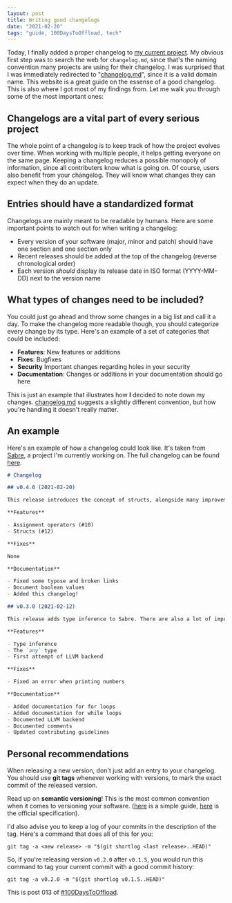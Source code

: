```yaml
---
layout: post
title: Writing good changelogs
date: "2021-02-20"
tags: "guide, 100DaysToOffload, tech"
---
```


Today, I finally added a proper changelog to [my current project](https://github.com/garritfra/sabre/blob/master/CHANGELOG.md). My obvious first step was to search the web for `changelog.md`, since that's the naming convention many projects are using for their changelog. I was surprised that I was immediately redirected to "[changelog.md](https://changelog.md)", since it is a valid domain name. This website is a great guide on the essense of a good changelog. This is also where I got most of my findings from. Let me walk you through some of the most important ones:

## Changelogs are a vital part of every serious project

The whole point of a changelog is to keep track of how the project evolves over time. When working with multiple people, it helps getting everyone on the same page. Keeping a changelog reduces a possible monopoly of information, since all contributers know what is going on. Of course, users also benefit from your changelog. They will know what changes they can expect when they do an update.

## Entries should have a standardized format

Changelogs are mainly meant to be readable by humans. Here are some important points to watch out for when writing a changelog:

- Every version of your software (major, minor and patch) should have one section and one section only
- Recent releases should be added at the top of the changelog (reverse chronological order)
- Each version _should_ display its release date in ISO format (YYYY-MM-DD) next to the version name

## What types of changes need to be included?

You could just go ahead and throw some changes in a big list and call it a day. To make the changelog more readable though, you should categorize every change by its type. Here's an example of a set of categories that could be included:

- **Features**: New features or additions
- **Fixes**: Bugfixes
- **Security** Important changes regarding holes in your security
- **Documentation**: Changes or additions in your documentation should go here

This is just an example that illustrates how **I** decided to note down my changes. [changelog.md](https://changelog.md) suggests a slightly different convention, but how you're handling it doesn't really matter.

## An example

Here's an example of how a changelog could look like. It's taken from [Sabre](https://github.com/garritfra/sabre), a project I'm currently working on. The full changelog can be found [here](https://github.com/garritfra/sabre/blob/master/CHANGELOG.md).

```md
# Changelog

## v0.4.0 (2021-02-20)

This release introduces the concept of structs, alongside many improvements to the documentation.

**Features**

- Assignment operators (#10)
- Structs (#12)

**Fixes**

None

**Documentation**

- Fixed some typose and broken links
- Document boolean values
- Added this changelog!

## v0.3.0 (2021-02-12)

This release adds type inference to Sabre. There are also a lot of improvements in terms of documentation. The docs are now at a state that can be considered "usable".

**Features**

- Type inference
- The `any` type
- First attempt of LLVM backend

**Fixes**

- Fixed an error when printing numbers

**Documentation**

- Added documentation for for loops
- Added documentation for while loops
- Documented LLVM backend
- Documented comments
- Updated contributing guidelines
```

## Personal recommendations

When releasing a new version, don't just add an entry to your changelog. You should use **git tags** whenever working with versions, to mark the exact commit of the released version.

Read up on **semantic versioning**! This is the most common convention when it comes to versioning your software. ([here](https://www.geeksforgeeks.org/introduction-semantic-versioning/) is a simple guide, [here](https://semver.org/) is the official specification).

I'd also advise you to keep a log of your commits in the description of the tag. Here's a command that does all of this for you:

```
git tag -a <new release> -m "$(git shortlog <last release>..HEAD)"
```

So, if you're releasing version `v0.2.0` after `v0.1.5`, you would run this command to tag your current commit with a good commit history:

```
git tag -a v0.2.0 -m "$(git shortlog v0.1.5..HEAD)"
```

This is post 013 of [#100DaysToOffload](https://100daystooffload.com/).
